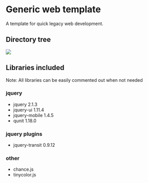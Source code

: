 # Generic web template
A template for quick legacy web development.

## Directory tree

![](http://puu.sh/h1gbE/8df5e10154.png)


## Libraries included

Note: All libraries can be easily commented out when not needed

### jquery

* jquery 2.1.3
* jquery-ui 1.11.4
* jquery-mobile 1.4.5
* qunit 1.18.0

### jquery plugins

* jquery-transit 0.9.12

### other

* chance.js
* tinycolor.js
